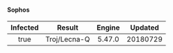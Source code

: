 #### Sophos
| Infected      | Result      | Engine      | Updated      |
|:-------------:|:-----------:|:-----------:|:------------:|
| true | Troj/Lecna-Q | 5.47.0 | 20180729 |


